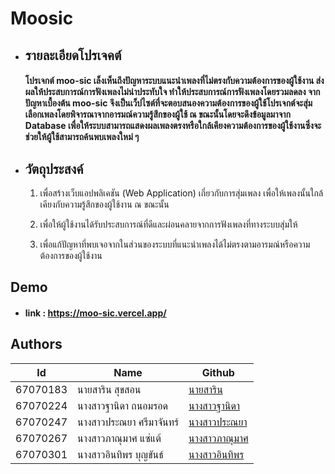# Moosic
+ ## รายละเอียดโปรเจคต์
    ####  โปรเจกต์ moo-sic เล็งเห็นถึงปัญหาระบบแนะนำเพลงที่ไม่ตรงกับความต้องการของผู้ใช้งาน ส่งผลให้ประสบการณ์การฟังเพลงไม่น่าประทับใจ ทำให้ประสบการณ์การฟังเพลงโดยรวมลดลง จากปัญหาเบื้องต้น moo-sic จึงเป็นเว็ปไซต์ที่จะตอบสนองความต้องการของผู้ใช้โปรเจกต์จะสุ่มเลือกเพลงโดยพิจารณาจากอารมณ์ความรู้สึกของผู้ใช้ ณ ขณะนั้นโดยจะดึงข้อมูลมาจาก Database เพื่อให้ระบบสามารถแสดงผลเพลงตรงหรือใกล้เคียงความต้องการของผู้ใช้งานซึ่งจะช่วยให้ผู้ใช้สามารถค้นพบเพลงใหม่ ๆ
+ ## วัตถุประสงค์
    1. เพื่อสร้างเว็บแอปพลิเคชัน (Web Application) เกี่ยวกับการสุ่มเพลง เพื่อให้เพลงนั้นใกล้เคียงกับความรู้สึกของผู้ใช้งาน ณ ขณะนั้น

    2. เพื่อให้ผู้ใช้งานได้รับประสบการณ์ที่ดีและผ่อนคลายจากการฟังเพลงที่ทางระบบสุ่มให้

    3. เพื่อแก้ปัญหาที่พบเจอจากในส่วนของระบบที่แนะนำเพลงได้ไม่ตรงตามอารมณ์หรือความต้องการของผู้ใช้งาน

## Demo
+ ####  link : https://moo-sic.vercel.app/
## Authors

| Id       | Name                    | Github                                   |
|----------|--------------------------------------------|-------------------------------------------------------------|
| 67070183 | นายสาริน		สุขสอน| [นายสาริน]() |
| 67070224 | นางสาวฐานิดา	ถนอมรอด	| [นางสาวฐานิดา](https://github.com/BAMBiTha)    |
| 67070247 | นางสาวประณยา	ศรีมาจันทร์ | [นางสาวประณยา](https://github.com/pranaya-99) |
| 67070267 | นางสาวภาณุมาศ	แซ่แต้ | [นางสาวภาณุมาศ](https://github.com/littlegou) |
| 67070301 | นางสาวอินทิพร	บุญขันธ์ | [นางสาวอินทิพร](https://github.com/Inthithi) |

